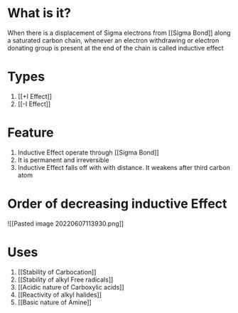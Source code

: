 # What is it?
When there is a displacement of Sigma electrons from [[Sigma Bond]] along a saturated carbon chain, whenever an electron withdrawing or electron donating group is present at the end of the chain is called inductive effect

# Types
1) [[+I Effect]]
2) [[-I Effect]]

# Feature
1) Inductive Effect operate through [[Sigma Bond]]
2) It is permanent and irreversible
3) Inductive Effect falls off with with distance. It weakens after third carbon atom

# Order of decreasing inductive Effect
![[Pasted image 20220607113930.png]]


# Uses
1) [[Stability of Carbocation]]
2) [[Stability of alkyl Free radicals]]
3) [[Acidic nature of Carboxylic acids]]
4) [[Reactivity of alkyl halides]]
5) [[Basic nature of Amine]]